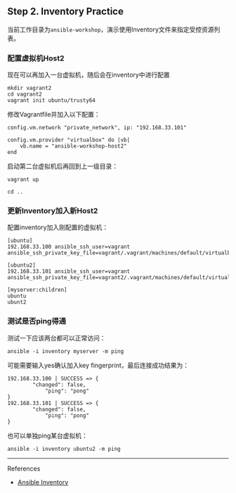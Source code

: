 ## Step 2. Inventory Practice
当前工作目录为`ansible-workshop`，演示使用Inventory文件来指定受控资源列表。

### 配置虚拟机Host2
现在可以再加入一台虚拟机，随后会在inventory中进行配置
```
mkdir vagrant2
cd vagrant2
vagrant init ubuntu/trusty64
```

修改Vagrantfile并加入以下配置：
```
config.vm.network "private_network", ip: "192.168.33.101"

config.vm.provider "virtualbox" do |vb|
    vb.name = "ansible-workshop-host2"
end
```

启动第二台虚拟机后再回到上一级目录：
```
vagrant up

cd ..
```

### 更新Inventory加入新Host2
配置inventory加入刚配置的虚拟机：
```
[ubuntu]
192.168.33.100 ansible_ssh_user=vagrant ansible_ssh_private_key_file=vagrant/.vagrant/machines/default/virtualbox/private_key

[ubuntu2]
192.168.33.101 ansible_ssh_user=vagrant ansible_ssh_private_key_file=vagrant2/.vagrant/machines/default/virtualbox/private_key

[myserver:children]
ubuntu
ubunt2
```

### 测试是否ping得通
测试一下应该两台都可以正常访问：
```
ansible -i inventory myserver -m ping
```

可能需要输入yes确认加入key fingerprint，最后连接成功结果为：
```
192.168.33.100 | SUCCESS => {
        "changed": false,
            "ping": "pong"
}
192.168.33.101 | SUCCESS => {
        "changed": false,
            "ping": "pong"
}
```

也可以单独ping某台虚拟机：
```
ansible -i inventory ubuntu2 -m ping
```

----
References

* [Ansible Inventory](http://docs.ansible.com/ansible/intro_inventory.html)

